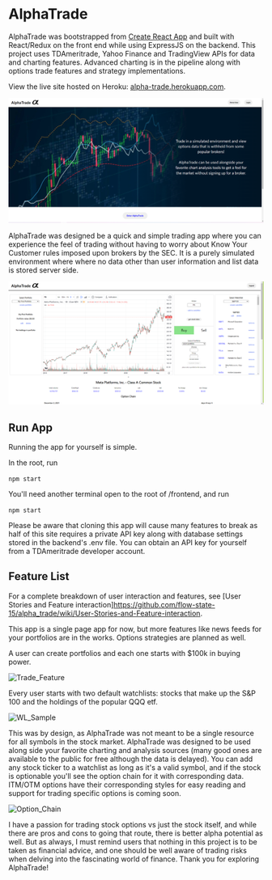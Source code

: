# AlphaTrade

AlphaTrade was bootstrapped from [Create React App](https://github.com/facebook/create-react-app) and built with React/Redux on the front end while using ExpressJS on the backend. This project uses TDAmeritrade, Yahoo Finance and TradingView APIs for data and charting features. Advanced charting is in the pipeline along with options trade features and strategy implementations.

View the live site hosted on Heroku:  [alpha-trade.herokuapp.com](https://alpha-trade.herokuapp.com/).

![Splash_Page](https://raw.githubusercontent.com/flow-state-15/alpha_trade/main/resources/screenshots/splash_page.PNG)

AlphaTrade was designed be a quick and simple trading app where you can experience the feel of trading without having to worry about Know Your Customer rules imposed upon brokers by the SEC. It is a purely simulated environment where where no data other than user information and list data is stored server side.

![User_Page](https://raw.githubusercontent.com/flow-state-15/alpha_trade/main/resources/screenshots/user_page.PNG)

## Run App

Running the app for yourself is simple.

In the root, run

```npm start```

You'll need another terminal open to the root of /frontend, and run

```npm start```

Please be aware that cloning this app will cause many features to break as half of this site requires a private API key along with database settings stored in the backend's .env file. You can obtain an API key for yourself from a TDAmeritrade developer account.

## Feature List

For a complete breakdown of user interaction and features, see [User Stories and Feature interaction]https://github.com/flow-state-15/alpha_trade/wiki/User-Stories-and-Feature-interaction.

This app is a single page app for now, but more features like news feeds for your portfolios are in the works. Options strategies are planned as well.

A user can create portfolios and each one starts with $100k in buying power.

![Trade_Feature](https://raw.githubusercontent.com/flow-state-15/alpha_trade/main/resources/screenshots/trade_feature.PNG)

Every user starts with two default watchlists: stocks that make up the S&P 100 and the holdings of the popular QQQ etf.

![WL_Sample](https://raw.githubusercontent.com/flow-state-15/alpha_trade/main/resources/screenshots/wl_sample.PNG)

This was by design, as AlphaTrade was not meant to be a single resource for all symbols in the stock market. AlphaTrade was designed to be used along side your favorite charting and analysis sources (many good ones are available to the public for free although the data is delayed). You can add any stock ticker to a watchlist as long as it's a valid symbol, and if the stock is optionable you'll see the option chain for it with corresponding data. ITM/OTM options have their corresponding styles for easy reading and support for trading specific options is coming soon.

![Option_Chain](https://raw.githubusercontent.com/flow-state-15/alpha_trade/main/resources/screenshots/option_chain.PNG)

I have a passion for trading stock options vs just the stock itself, and while there are pros and cons to going that route, there is better alpha potential as well. But as always, I must remind users that nothing in this project is to be taken as financial advice, and one should be well aware of trading risks when delving into the fascinating world of finance. Thank you for exploring AlphaTrade!
